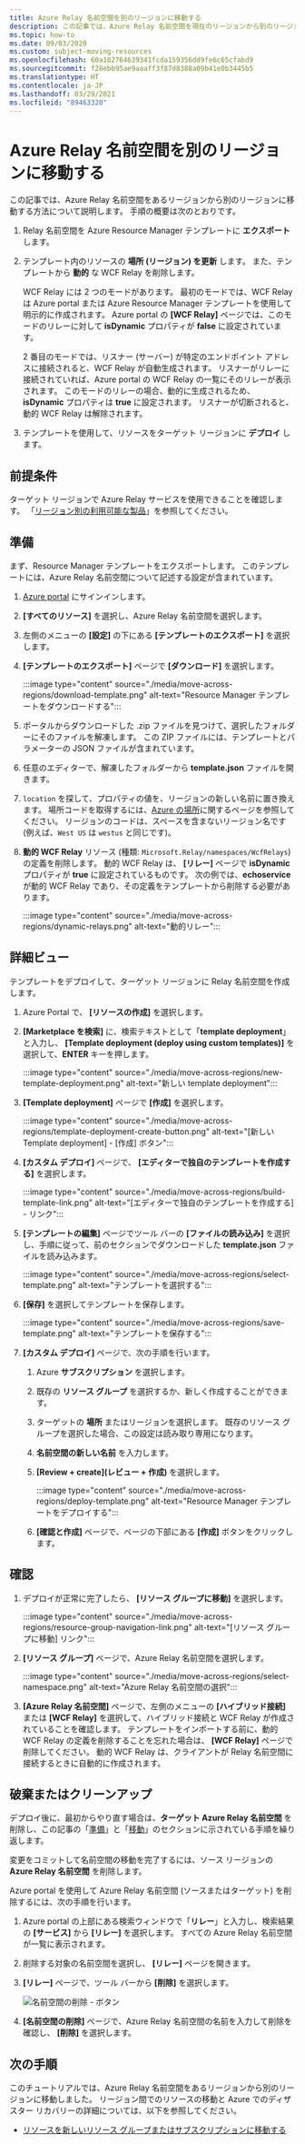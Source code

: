 ```yaml
---
title: Azure Relay 名前空間を別のリージョンに移動する
description: この記事では、Azure Relay 名前空間を現在のリージョンから別のリージョンに移動する方法について説明します。
ms.topic: how-to
ms.date: 09/03/2020
ms.custom: subject-moving-resources
ms.openlocfilehash: 60a182764639341fcda159356dd9fe6c65cfabd9
ms.sourcegitcommit: f28ebb95ae9aaaff3f87d8388a09b41e0b3445b5
ms.translationtype: HT
ms.contentlocale: ja-JP
ms.lasthandoff: 03/29/2021
ms.locfileid: "89463320"
---
```

# <a name="move-an-azure-relay-namespace-to-another-region"></a>Azure Relay 名前空間を別のリージョンに移動する
この記事では、Azure Relay 名前空間をあるリージョンから別のリージョンに移動する方法について説明します。 手順の概要は次のとおりです。

1. Relay 名前空間を Azure Resource Manager テンプレートに **エクスポート** します。
1. テンプレート内のリソースの **場所 (リージョン) を更新** します。 また、テンプレートから **動的** な WCF Relay を削除します。 

    WCF Relay には 2 つのモードがあります。 最初のモードでは、WCF Relay は Azure portal または Azure Resource Manager テンプレートを使用して明示的に作成されます。 Azure portal の **[WCF Relay]** ページでは、このモードのリレーに対して **isDynamic** プロパティが **false** に設定されています。 

    2 番目のモードでは、リスナー (サーバー) が特定のエンドポイント アドレスに接続されると、WCF Relay が自動生成されます。 リスナーがリレーに接続されていれば、Azure portal の WCF Relay の一覧にそのリレーが表示されます。 このモードのリレーの場合、動的に生成されるため、**isDynamic** プロパティは **true** に設定されます。 リスナーが切断されると、動的 WCF Relay は解除されます。 
1. テンプレートを使用して、リソースをターゲット リージョンに **デプロイ** します。

## <a name="prerequisites"></a>前提条件
ターゲット リージョンで Azure Relay サービスを使用できることを確認します。 「[リージョン別の利用可能な製品](https://azure.microsoft.com/global-infrastructure/services/?products=service-bus&regions=all)」を参照してください。 
 
## <a name="prepare"></a>準備
まず、Resource Manager テンプレートをエクスポートします。 このテンプレートには、Azure Relay 名前空間について記述する設定が含まれています。

1. [Azure portal](https://portal.azure.com) にサインインします。
2. **[すべてのリソース]** を選択し、Azure Relay 名前空間を選択します。
3. 左側のメニューの **[設定]** の下にある **[テンプレートのエクスポート]** を選択します。
4. **[テンプレートのエクスポート]** ページで **[ダウンロード]** を選択します。

    :::image type="content" source="./media/move-across-regions/download-template.png" alt-text="Resource Manager テンプレートをダウンロードする":::
5. ポータルからダウンロードした .zip ファイルを見つけて、選択したフォルダーにそのファイルを解凍します。 この ZIP ファイルには、テンプレートとパラメーターの JSON ファイルが含まれています。 
1. 任意のエディターで、解凍したフォルダーから **template.json** ファイルを開きます。
1. `location` を探して、プロパティの値を、リージョンの新しい名前に置き換えます。 場所コードを取得するには、[Azure の場所](https://azure.microsoft.com/global-infrastructure/locations/)に関するページを参照してください。 リージョンのコードは、スペースを含まないリージョン名です (例えば、`West US` は `westus` と同じです)。
1. **動的 WCF Relay** リソース (種類: `Microsoft.Relay/namespaces/WcfRelays`) の定義を削除します。 動的 WCF Relay は、 **[リレー]** ページで **isDynamic** プロパティが **true** に設定されているものです。 次の例では、**echoservice** が動的 WCF Relay であり、その定義をテンプレートから削除する必要があります。 

    :::image type="content" source="./media/move-across-regions/dynamic-relays.png" alt-text="動的リレー":::

## <a name="move"></a>詳細ビュー
テンプレートをデプロイして、ターゲット リージョンに Relay 名前空間を作成します。 

1. Azure Portal で、 **[リソースの作成]** を選択します。
2. **[Marketplace を検索]** に、検索テキストとして「**template deployment**」と入力し、 **[Template deployment (deploy using custom templates)]** を選択して、**ENTER** キーを押します。

    :::image type="content" source="./media/move-across-regions/new-template-deployment.png" alt-text="新しい template deployment":::    
1. **[Template deployment]** ページで **[作成]** を選択します。

    :::image type="content" source="./media/move-across-regions/template-deployment-create-button.png" alt-text="[新しい Template deployment] - [作成] ボタン":::        
1. **[カスタム デプロイ]** ページで、 **[エディターで独自のテンプレートを作成する]** を選択します。

    :::image type="content" source="./media/move-across-regions/build-template-link.png" alt-text="[エディターで独自のテンプレートを作成する] - リンク":::            
1. **[テンプレートの編集]** ページでツール バーの **[ファイルの読み込み]** を選択し、手順に従って、前のセクションでダウンロードした **template.json** ファイルを読み込みます。

    :::image type="content" source="./media/move-across-regions/select-template.png" alt-text="テンプレートを選択する":::                
1. **[保存]** を選択してテンプレートを保存します。 

    :::image type="content" source="./media/move-across-regions/save-template.png" alt-text="テンプレートを保存する":::                    
1. **[カスタム デプロイ]** ページで、次の手順を行います。 
    1. Azure **サブスクリプション** を選択します。 
    2. 既存の **リソース グループ** を選択するか、新しく作成することができます。 
    3. ターゲットの **場所** またはリージョンを選択します。 既存のリソース グループを選択した場合、この設定は読み取り専用になります。 
    4. **名前空間の新しい名前** を入力します。
    1. **[Review + create]\(レビュー + 作成\)** を選択します。 

        :::image type="content" source="./media/move-across-regions/deploy-template.png" alt-text="Resource Manager テンプレートをデプロイする":::
    1. **[確認と作成]** ページで、ページの下部にある **[作成]** ボタンをクリックします。 
    
## <a name="verify"></a>確認
1. デプロイが正常に完了したら、 **[リソース グループに移動]** を選択します。

    :::image type="content" source="./media/move-across-regions/resource-group-navigation-link.png" alt-text="[リソース グループに移動] リンク":::    
1. **[リソース グループ]** ページで、Azure Relay 名前空間を選択します。 

    :::image type="content" source="./media/move-across-regions/select-namespace.png" alt-text="Azure Relay 名前空間の選択":::    
1. **[Azure Relay 名前空間]** ページで、左側のメニューの **[ハイブリッド接続]** または **[WCF Relay]** を選択して、ハイブリッド接続と WCF Relay が作成されていることを確認します。 テンプレートをインポートする前に、動的 WCF Relay の定義を削除することを忘れた場合は、 **[WCF Relay]** ページで削除してください。 動的 WCF Relay は、クライアントが Relay 名前空間に接続するときに自動的に作成されます。 

## <a name="discard-or-clean-up"></a>破棄またはクリーンアップ
デプロイ後に、最初からやり直す場合は、**ターゲット Azure Relay 名前空間** を削除し、この記事の「[準備](#prepare)」と「[移動](#move)」のセクションに示されている手順を繰り返します。

変更をコミットして名前空間の移動を完了するには、ソース リージョンの **Azure Relay 名前空間** を削除します。 

Azure portal を使用して Azure Relay 名前空間 (ソースまたはターゲット) を削除するには、次の手順を行います。

1. Azure portal の上部にある検索ウィンドウで「**リレー**」と入力し、検索結果の **[サービス]** から **[リレー]** を選択します。 すべての Azure Relay 名前空間が一覧に表示されます。
2. 削除する対象の名前空間を選択し、 **[リレー]** ページを開きます。 
1. **[リレー]** ページで、ツール バーから **[削除]** を選択します。 

    ![名前空間の削除 - ボタン](./media/move-across-regions/delete-namespace-button.png)
3. **[名前空間の削除]** ページで、Azure Relay 名前空間の名前を入力して削除を確認し、 **[削除]** を選択します。 

## <a name="next-steps"></a>次の手順
このチュートリアルでは、Azure Relay 名前空間をあるリージョンから別のリージョンに移動しました。 リージョン間でのリソースの移動と Azure でのディザスター リカバリーの詳細については、以下を参照してください。

- [リソースを新しいリソース グループまたはサブスクリプションに移動する](../azure-resource-manager/management/move-resource-group-and-subscription.md)
